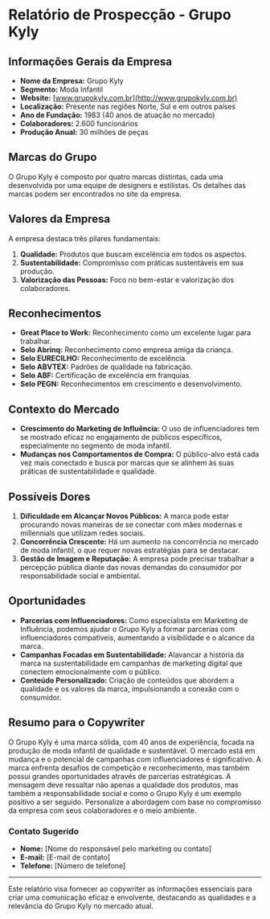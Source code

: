 # Relatório de Prospecção - Grupo Kyly

## Informações Gerais da Empresa
- **Nome da Empresa:** Grupo Kyly
- **Segmento:** Moda Infantil
- **Website:** [www.grupokyly.com.br](http://www.grupokyly.com.br)
- **Localização:** Presente nas regiões Norte, Sul e em outros países
- **Ano de Fundação:** 1983 (40 anos de atuação no mercado)
- **Colaboradores:** 2.600 funcionários
- **Produção Anual:** 30 milhões de peças

## Marcas do Grupo
O Grupo Kyly é composto por quatro marcas distintas, cada uma desenvolvida por uma equipe de designers e estilistas. Os detalhes das marcas podem ser encontrados no site da empresa.

## Valores da Empresa
A empresa destaca três pilares fundamentais:
1. **Qualidade:** Produtos que buscam excelência em todos os aspectos.
2. **Sustentabilidade:** Compromisso com práticas sustentáveis em sua produção.
3. **Valorização das Pessoas:** Foco no bem-estar e valorização dos colaboradores.

## Reconhecimentos
- **Great Place to Work:** Reconhecimento como um excelente lugar para trabalhar.
- **Selo Abrinq:** Reconhecimento como empresa amiga da criança.
- **Selo EURECILHO:** Reconhecimento de excelência.
- **Selo ABVTEX:** Padrões de qualidade na fabricação.
- **Selo ABF:** Certificação de excelência em franquias.
- **Selo PEGN:** Reconhecimentos em crescimento e desenvolvimento.

## Contexto do Mercado
- **Crescimento do Marketing de Influência:** O uso de influenciadores tem se mostrado eficaz no engajamento de públicos específicos, especialmente no segmento de moda infantil.
- **Mudanças nos Comportamentos de Compra:** O público-alvo está cada vez mais conectado e busca por marcas que se alinhem às suas práticas de sustentabilidade e qualidade.

## Possíveis Dores
1. **Dificuldade em Alcançar Novos Públicos:** A marca pode estar procurando novas maneiras de se conectar com mães modernas e millennials que utilizam redes sociais.
2. **Concorrência Crescente:** Há um aumento na concorrência no mercado de moda infantil, o que requer novas estratégias para se destacar.
3. **Gestão de Imagem e Reputação:** A empresa pode precisar trabalhar a percepção pública diante das novas demandas do consumidor por responsabilidade social e ambiental.

## Oportunidades
- **Parcerias com Influenciadores:** Como especialista em Marketing de Influência, podemos ajudar o Grupo Kyly a formar parcerias com influenciadores compatíveis, aumentando a visibilidade e o alcance da marca.
- **Campanhas Focadas em Sustentabilidade:** Alavancar a história da marca na sustentabilidade em campanhas de marketing digital que conectem emocionalmente com o público.
- **Conteúdo Personalizado:** Criação de conteúdos que abordem a qualidade e os valores da marca, impulsionando a conexão com o consumidor.

## Resumo para o Copywriter
O Grupo Kyly é uma marca sólida, com 40 anos de experiência, focada na produção de moda infantil de qualidade e sustentável. O mercado está em mudança e o potencial de campanhas com influenciadores é significativo. A marca enfrenta desafios de competição e reconhecimento, mas também possui grandes oportunidades através de parcerias estratégicas.  A mensagem deve ressaltar não apenas a qualidade dos produtos, mas também a responsabilidade social e como o Grupo Kyly é um exemplo positivo a ser seguido. Personalize a abordagem com base no compromisso da empresa com seus colaboradores e o meio ambiente.

### Contato Sugerido
- **Nome:** [Nome do responsável pelo marketing ou contato]
- **E-mail:** [E-mail de contato]
- **Telefone:** [Número de telefone]

---

Este relatório visa fornecer ao copywriter as informações essenciais para criar uma comunicação eficaz e envolvente, destacando as qualidades e a relevância do Grupo Kyly no mercado atual.